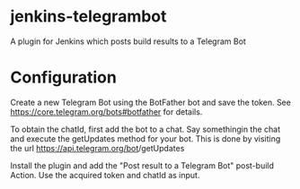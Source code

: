 # jenkins-telegrambot
A plugin for Jenkins which posts build results to a Telegram Bot

# Configuration

Create a new Telegram Bot using the BotFather bot and save the token. See https://core.telegram.org/bots#botfather for details.

To obtain the chatId, first add the bot to a chat. Say somethingin the chat and execute the getUpdates method for your bot. This is done by visiting the url https://api.telegram.org/bot<token>/getUpdates

Install the plugin and add the "Post result to a Telegram Bot" post-build Action. Use the acquired token and chatId as input.
